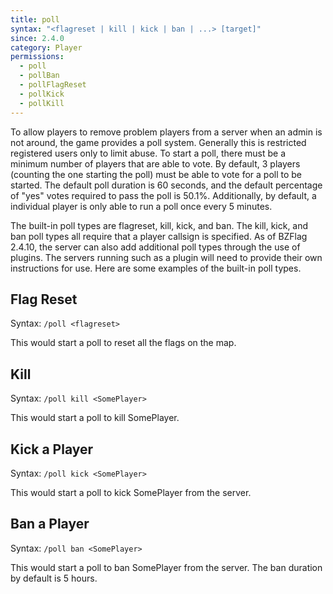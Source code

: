 ```yaml
---
title: poll
syntax: "<flagreset | kill | kick | ban | ...> [target]"
since: 2.4.0
category: Player
permissions: 
  - poll
  - pollBan
  - pollFlagReset
  - pollKick
  - pollKill
---
```


To allow players to remove problem players from a server when an admin is not around, the game provides a poll system. Generally this is restricted registered users only to limit abuse. To start a poll, there must be a minimum number of players that are able to vote. By default, 3 players (counting the one starting the poll) must be able to vote for a poll to be started. The default poll duration is 60 seconds, and the default percentage of "yes" votes required to pass the poll is 50.1%. Additionally, by default, a individual player is only able to run a poll once every 5 minutes.

The built-in poll types are flagreset, kill, kick, and ban. The kill, kick, and ban poll types all require that a player callsign is specified. As of BZFlag 2.4.10, the server can also add additional poll types through the use of plugins. The servers running such as a plugin will need to provide their own instructions for use. Here are some examples of the built-in poll types.

## Flag Reset

Syntax: `/poll <flagreset>`

This would start a poll to reset all the flags on the map.

## Kill

Syntax: `/poll kill <SomePlayer>`

This would start a poll to kill SomePlayer.

## Kick a Player

Syntax: `/poll kick <SomePlayer>`

This would start a poll to kick SomePlayer from the server.

## Ban a Player

Syntax: `/poll ban <SomePlayer>`

This would start a poll to ban SomePlayer from the server. The ban duration by default is 5 hours.
